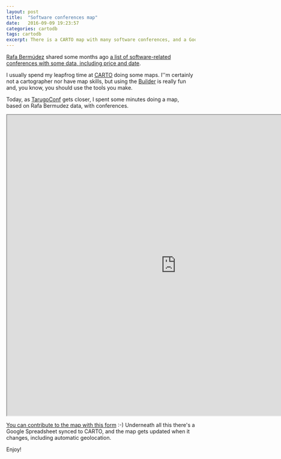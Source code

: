 ```yaml
---
layout: post
title:  "Software conferences map"
date:   2016-09-09 19:23:57
categories: cartodb
tags: cartodb
excerpt: There is a CARTO map with many software conferences, and a Google form that you can use to contribute with more.
---
```


[Rafa Bermúdez](https://twitter.com/rafbermudez) shared some months ago [a list of software-related conferences with some data, including price and
date](https://docs.google.com/spreadsheets/d/1I52jC0h3usyQjuEiIGLrjXd8kz8FiQUbH8xykMMFfPQ/edit#gid=381678081).

I usually spend my leapfrog time at [CARTO](https://carto.com/) doing some maps. I''m certainly not a cartographer nor
have map skills, but using the [Builder](https://carto.com/builder/) is really fun and, you know, you should use the
tools you make.

Today, as [TarugoConf](http://www.tarugoconf.com/) gets closer, I spent some minutes doing a map, based on Rafa
Bermudez data, with conferences.

<iframe width="900" height="800"
src="https://team.carto.com/u/juanignaciosl/builder/fb4b07b8-b401-4b59-9197-7f0f88625e79/embed"></iframe>

[You can contribute to the map with this
form](https://docs.google.com/forms/d/e/1FAIpQLSdc3PiOaV1DAQV1QYbifPY6S2_W22DWLdcLAMr-FUyZ_toMWA/viewform) :-)
Underneath all this there's a Google Spreadsheet synced to CARTO, and the map gets updated when it changes, including
automatic geolocation.

Enjoy!
